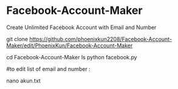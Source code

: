 # Facebook-Account-Maker
Create Unlimited Facebook Account with Email and Number

git clone https://github.com/phoenixkun2208/Facebook-Account-Maker/edit/PhoenixKun/Facebook-Account-Maker

cd Facebook-Account-Maker
ls
python facebook.py

#to edit list of email and number :

nano akun.txt
